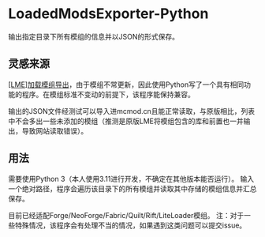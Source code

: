 # LoadedModsExporter-Python

输出指定目录下所有模组的信息并以JSON的形式保存。

## 灵感来源

[[LME]加载模组导出](https://www.mcmod.cn/class/2995.html)，由于模组不常更新，因此使用Python写了一个具有相同功能的程序。在模组标准不变动的前提下，该程序能保持兼容。

输出的JSON文件经测试可以导入进mcmod.cn且能正常读取，与原版相比，列表中不会多出一些未添加的模组（推测是原版LME将模组包含的库和前置也一并输出，导致网站读取错误）。

## 用法

需要使用Python 3（本人使用3.11进行开发，不确定在其他版本能否运行）。
输入一个绝对路径，程序会遍历该目录下的所有模组并读取其中存储的模组信息并汇总保存。

目前已经适配Forge/NeoForge/Fabric/Quilt/Rift/LiteLoader模组。
注：对于一些特殊情况，该程序会有处理不当的情况，如果遇到这类问题可以提交issue。
